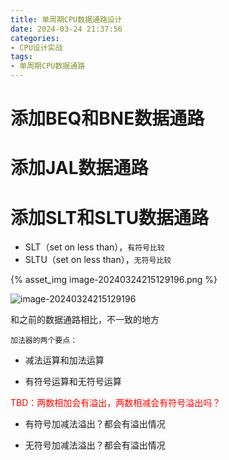 ```yaml
---
title: 单周期CPU数据通路设计
date: 2024-03-24 21:37:56
categories:
- CPU设计实战
tags:
- 单周期CPU数据通路
---
```


# 添加BEQ和BNE数据通路



# 添加JAL数据通路



# 添加SLT和SLTU数据通路

- SLT（set on less than），`有符号比较`
- SLTU（set on less than），`无符号比较`

{% asset_img image-20240324215129196.png %}

![image-20240324215129196](E:\blog_hexo_branch\wzjsdyx.github.io\source\_posts\2024-03-24-单周期CPU数据通路设计\image-20240324215129196.png)

和之前的数据通路相比，不一致的地方



`加法器的两个要点：`

- 减法运算和加法运算

- 有符号运算和无符号运算



<font color=red>TBD：两数相加会有溢出，两数相减会有符号溢出吗？</font>

- 有符号加减法溢出？都会有溢出情况

- 无符号加减法溢出？都会有溢出情况
